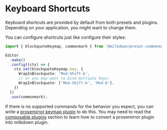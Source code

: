 # Keyboard Shortcuts

Keyboard shortcuts are provided by default from both presets and plugins.  Depending on your application, you might want to change them.

You can configure shortcuts just like configure their styles:

```typescript
import { blockquoteKeymap, commonmark } from '@milkdown/preset-commonmark';

Editor
  .make()
  .config((ctx) => {
    ctx.set(blockquoteKeymap.key, {
      WrapInBlockquote: 'Mod-Shift-b',
      // or you may want to bind multiple keys:
      WrapInBlockquote: ['Mod-Shift-b', 'Mod-b'],
    })
  })
  .use(commonmark);
```

If there is no supported commands for the behavior you expect, you can write a [prosemirror keymap plugin](https://github.com/ProseMirror/prosemirror-keymap) to do this.
You may need to read the [composable plugins](/docs/plugin/composable-plugins) section to learn how to convert a prosemirror plugin into milkdown plugin.
